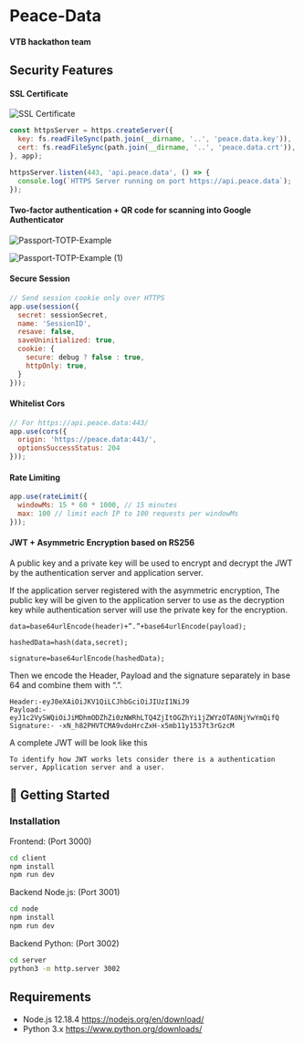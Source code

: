 # Peace-Data
#### VTB hackathon team

## Security Features
#### SSL Certificate
![SSL Certificate](https://user-images.githubusercontent.com/5055654/95653059-5f31c400-0afe-11eb-8519-3bd99940ca86.png)
```js
const httpsServer = https.createServer({
  key: fs.readFileSync(path.join(__dirname, '..', 'peace.data.key')),
  cert: fs.readFileSync(path.join(__dirname, '..', 'peace.data.crt')),
}, app);

httpsServer.listen(443, 'api.peace.data', () => {
  console.log(`HTTPS Server running on port https://api.peace.data`);
});
```

#### Two-factor authentication + QR code for scanning into Google Authenticator
![Passport-TOTP-Example](https://user-images.githubusercontent.com/5055654/95653175-41189380-0aff-11eb-9e73-df4a0c6874bc.png)

![Passport-TOTP-Example (1)](https://user-images.githubusercontent.com/5055654/95653176-4249c080-0aff-11eb-9155-8a2879d8fa9f.png)

#### Secure Session
```js
// Send session cookie only over HTTPS
app.use(session({
  secret: sessionSecret,
  name: 'SessionID',
  resave: false,
  saveUninitialized: true,
  cookie: {
    secure: debug ? false : true,
    httpOnly: true,
  }
}));
```

#### Whitelist Cors
```js
// For https://api.peace.data:443/
app.use(cors({
  origin: 'https://peace.data:443/',
  optionsSuccessStatus: 204
}));
```

#### Rate Limiting
```js
app.use(rateLimit({
  windowMs: 15 * 60 * 1000, // 15 minutes
  max: 100 // limit each IP to 100 requests per windowMs
}));
```

#### JWT + Asymmetric Encryption based on RS256
A public key and a private key will be used to encrypt and decrypt the JWT by the authentication server and application server.

If the application server registered with the asymmetric encryption, The public key will be given to the application server to use as the decryption key while authentication server will use the private key for the encryption.

`data=base64urlEncode(header)+”.”+base64urlEncode(payload);`

`hashedData=hash(data,secret);`

`signature=base64urlEncode(hashedData);`

Then we encode the Header, Payload and the signature separately in base 64 and combine them with “.”.
```
Header:-eyJ0eXAiOiJKV1QiLCJhbGciOiJIUzI1NiJ9
Payload:-eyJ1c2VySWQiOiJiMDhmODZhZi0zNWRhLTQ4ZjItOGZhYi1jZWYzOTA0NjYwYmQifQ
Signature:- -xN_h82PHVTCMA9vdoHrcZxH-x5mb11y1537t3rGzcM
```
A complete JWT will be look like this
``` eyJ0eXAiOiJKV1QiLCJhbGciOiJIUzI1NiJ9.eyJ1c2VySWQiOiJiMDhmODZhZi0zNWRhLTQ4ZjItOGZhYi1jZWYzOTA0NjYwYmQifQ.-xN_h82PHVTCMA9vdoHrcZxH-x5mb11y1537t3rGzcM
To identify how JWT works lets consider there is a authentication server, Application server and a user.
```

#### 

## :rocket: Getting Started

### Installation
Frontend: (Port 3000)
```sh
cd client
npm install
npm run dev
```

Backend Node.js: (Port 3001)
```sh
cd node
npm install
npm run dev
```

Backend Python: (Port 3002)
```sh
cd server
python3 -m http.server 3002
```


## Requirements
* Node.js 12.18.4 https://nodejs.org/en/download/
* Python 3.x https://www.python.org/downloads/
